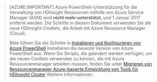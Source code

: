 > [AZURE.IMPORTANT] Azure PowerShell-Unterstützung für die Verwaltung von HDInsight Ressourcen mithilfe von Azure Service Manager (ASM) wird __nicht mehr unterstützt__, und 1 Januar 2017 entfernt werden. Die Schritte in diesem Dokument verwenden Sie die neue HDInsight-Cmdlets, die Arbeit mit Azure Ressource Manager (Cloud).
>
> Bitte führen Sie die Schritte in [Installieren und Konfigurieren von Azure PowerShell](../articles/powershell-install-configure.md) installieren die neueste Version von Azure PowerShell aus. Wenn Sie Skripts, die geändert werden verfügen, um die neuen Cmdlets verwenden zu können, die mit Azure Ressourcenmanager arbeiten müssen, finden Sie unter [Migrieren von Ressourcenmanager Azure-basierte Entwicklung von Tools für HDInsight Cluster](../articles/hdinsight/hdinsight-hadoop-development-using-azure-resource-manager.md) Weitere Informationen.
